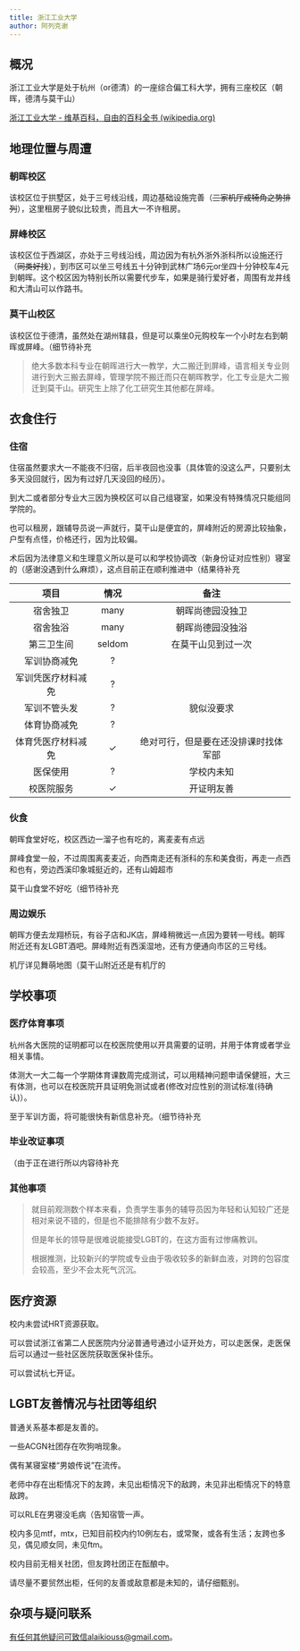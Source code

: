 ```yaml
---
title: 浙江工业大学
author: 阿列克谢
---
```


## 概况

浙江工业大学是处于杭州（or德清）的一座综合偏工科大学，拥有三座校区（朝晖，德清与莫干山）

[浙江工业大学 - 维基百科，自由的百科全书 (wikipedia.org)](https://zh.wikipedia.org/wiki/浙江工业大学)

## 地理位置与周遭

### 朝晖校区

该校区位于拱墅区，处于三号线沿线，周边基础设施完善（~~三家机厅成犄角之势排列~~），这里租房子貌似比较贵，而且大一不许租房。

### 屏峰校区

该校区位于西湖区，亦处于三号线沿线，周边因为有杭外浙外浙科所以设施还行（~~同类好找~~），到市区可以坐三号线五十分钟到武林广场6元or坐四十分钟校车4元到朝晖。这个校区因为特别长所以需要代步车，如果是骑行爱好者，周围有龙井线和大清山可以作路书。

### 莫干山校区

该校区位于德清，虽然处在湖州辖县，但是可以乘坐0元购校车一个小时左右到朝晖或屏峰。（细节待补充

> 绝大多数本科专业在朝晖进行大一教学，大二搬迁到屏峰，语言相关专业则进行到大三搬去屏峰，管理学院不搬迁而只在朝晖教学，化工专业是大二搬迁到莫干山。研究生上除了化工研究生其他都在屏峰。

## 衣食住行

### 住宿

住宿虽然要求大一不能夜不归宿，后半夜回也没事（具体管的没这么严，只要别太多天没回就行，因为有过好几天没回的经历）。

到大二或者部分专业大三因为换校区可以自己组寝室，如果没有特殊情况只能组同学院的。

也可以租房，跟辅导员说一声就行，莫干山是便宜的，屏峰附近的房源比较抽象，户型有点怪，价格还行，因为比较偏。

术后因为法律意义和生理意义所以是可以和学校协调改（新身份证对应性别）寝室的（感谢没遇到什么麻烦），这点目前正在顺利推进中（结果待补充

|        项目        |  情况  |                 备注                 |
| :----------------: | :----: | :----------------------------------: |
|      宿舍独卫      |  many  |           朝晖尚德园没独卫           |
|      宿舍独浴      |  many  |           朝晖尚德园没独浴           |
|     第三卫生间     | seldom |          在莫干山见到过一次          |
|    军训协商减免    |   ?    |                                      |
| 军训凭医疗材料减免 |   ?    |                                      |
|    军训不管头发    |   ?    |              貌似没要求              |
|    体育协商减免    |   ?    |                                      |
| 体育凭医疗材料减免 |   ✓    | 绝对可行，但是要在还没排课时找体军部 |
|      医保使用      |   ?    |              学校内未知              |
|     校医院服务     |   ✓    |              开证明友善              |

### 伙食

朝晖食堂好吃，校区西边一溜子也有吃的，离麦麦有点远

屏峰食堂一般，不过周围离麦麦近，向西南走还有浙科的东和美食街，再走一点西和也有，旁边西溪印象城挺近的，还有山姆超市

莫干山食堂不好吃（细节待补充

### 周边娱乐

朝晖方便去龙翔桥玩，有谷子店和JK店，屏峰稍微远一点因为要转一号线。朝晖附近还有友LGBT酒吧。屏峰附近有西溪湿地，还有方便通向市区的三号线。

机厅详见舞萌地图（莫干山附近还是有机厅的

## 学校事项

### 医疗体育事项

杭州各大医院的证明都可以在校医院使用以开具需要的证明，并用于体育或者学业相关事情。

体测大一大二每一个学期体育课数周完成测试，可以用精神问题申请保健班，大三有体测，也可以在校医院开具证明免测试或者(修改对应性别的测试标准(待确认)）。

至于军训方面，将可能很快有新信息补充。（细节待补充

### 毕业改证事项

（由于正在进行所以内容待补充

### 其他事项

> 就目前观测数个样本来看，负责学生事务的辅导员因为年轻和认知较广还是相对来说不错的，但是也不能排除有少数不友好。
>
> 但是年长的领导是很难说能接受LGBT的，在这方面有过惨痛教训。
>
> 根据推测，比较新兴的学院或专业由于吸收较多的新鲜血液，对跨的包容度会较高，至少不会太死气沉沉。

## 医疗资源

校内未尝试HRT资源获取。

可以尝试浙江省第二人民医院内分泌普通号通过小证开处方，可以走医保，走医保后可以通过一些社区医院获取医保补佳乐。

可以尝试杭七开证。

## LGBT友善情况与社团等组织

普通关系基本都是友善的。

一些ACGN社团存在吹狗哨现象。

偶有某寝室楼“男娘传说”在流传。

老师中存在出柜情况下的友跨，未见出柜情况下的敌跨，未见非出柜情况下的特意敌跨。

可以RLE在男寝没毛病（告知宿管一声。

校内多见mtf，mtx，已知目前校内约10例左右，或常聚，或各有生活；友跨也多见，偶见顺女同，未见ftm。

校内目前无相关社团，但友跨社团正在酝酿中。

请尽量不要贸然出柜，任何的友善或敌意都是未知的，请仔细甄别。

## 杂项与疑问联系

有任何其他疑问可致信alaikiouss@gmail.com。
